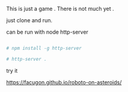 
This is just a game . There is not much yet .

just clone and run.

can be run with node http-server

```sh

# npm install -g http-server

# http-server .

```

try it 

https://facugon.github.io/roboto-on-asteroids/

